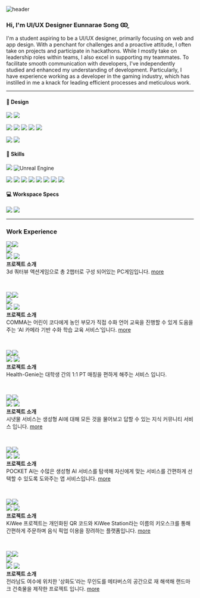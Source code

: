 ![header](https://capsule-render.vercel.app/api?type=waving&color=0:FFF0E1,100:FFA2B2&height=300&section=header&text=Eunnarae%20Song&fontSize=50&fontColor=FFFFFF&animation=fadeIn&fontAlignY=40)

### Hi, I'm UI/UX Designer Eunnarae Song Ꙭ̮
I'm a student aspiring to be a UI/UX designer, primarily focusing on web and app design. With a penchant for challenges and a proactive attitude, I often take on projects and participate in hackathons. While I mostly take on leadership roles within teams, I also excel in supporting my teammates. To facilitate smooth communication with developers, I've independently studied and enhanced my understanding of development. Particularly, I have experience working as a developer in the gaming industry, which has instilled in me a knack for leading efficient processes and meticulous work.

- - -

#### 🎨 Design
<!-- 프로토타입 -->
![](https://img.shields.io/badge/Figma-F24E1E?style=for-the-badge&logo=figma&logoColor=white)  ![](https://img.shields.io/badge/Proto.io-161637?style=for-the-badge&logo=proto.io&logoColor=00e5ff)
<!-- 어도비 -->
![](https://img.shields.io/badge/Adobe%20Photoshop-31A8FF?style=for-the-badge&logo=Adobe%20Photoshop&logoColor=black) ![](https://img.shields.io/badge/Adobe%20Illustrator-FF9A00?style=for-the-badge&logo=adobe%20illustrator&logoColor=white) ![](https://img.shields.io/badge/Adobe%20XD-470137?style=for-the-badge&logo=Adobe%20XD&logoColor=#FF61F6) ![](https://img.shields.io/badge/Adobe%20after%20affects-CF96FD?style=for-the-badge&logo=Adobe%20after%20effects&logoColor=393665) ![](https://img.shields.io/badge/Adobe%20Premiere%20Pro-9999FF?style=for-the-badge&logo=Adobe%20Premiere%20Pro&logoColor=white)
<!-- 영상, 3d -->
![](https://img.shields.io/badge/blender-%23F5792A.svg?style=for-the-badge&logo=blender&logoColor=white) ![](https://img.shields.io/badge/Behance-0054F7?style=for-the-badge&logo=behance&logoColor=white) 

#### 🚀 Skills
<!-- Game -->
![](https://img.shields.io/badge/Unity-100000?style=for-the-badge&logo=unity&logoColor=white) ![Unreal Engine](https://img.shields.io/badge/unrealengine-%23313131.svg?style=for-the-badge&logo=unrealengine&logoColor=white)
<!-- Coding-->
![](https://img.shields.io/badge/HTML-239120?style=for-the-badge&logo=html5&logoColor=white) ![](https://img.shields.io/badge/CSS-239120?&style=for-the-badge&logo=css3&logoColor=white) ![](https://img.shields.io/badge/JavaScript-F7DF1E?style=for-the-badge&logo=JavaScript&logoColor=white) ![](https://img.shields.io/badge/Java-ED8B00?style=for-the-badge&logo=openjdk&logoColor=white) ![](https://img.shields.io/badge/C%23-239120?style=for-the-badge&logo=c-sharp&logoColor=white) ![](https://img.shields.io/badge/C%2B%2B-00599C?style=for-the-badge&logo=c%2B%2B&logoColor=white) ![](https://img.shields.io/badge/p5%20js-ED225D?style=for-the-badge&logo=p5dotjs&logoColor=white) ![](https://img.shields.io/badge/MySQL-00000F?style=for-the-badge&logo=mysql&logoColor=white)

#### 💻 Workspace Specs
![](https://img.shields.io/badge/Apple-MacBook_Pro_2021-999999?style=for-the-badge&logo=apple&logoColor=white) ![](https://img.shields.io/badge/Intel-Core_i7_10th-0071C5?style=for-the-badge&logo=intel&logoColor=white)

- - -

### Work Experience
![](https://img.shields.io/badge/2024.03~-6B6B6B?style=for-the-badge&logo=eee&logoColor=000)![](https://img.shields.io/badge/Sophia%20Game%20Project-F1F1F1?style=for-the-badge&logo=eee&logoColor=000)
</br>
![](https://img.shields.io/badge/🏅-PlayX4%20참가%20게임%20개발팀%20선정-blue)
</br>
![](https://img.shields.io/badge/💡%20UI기획:%2050-5DBF4D) ![](https://img.shields.io/badge/🎨%20UI디자인:%20100-FF8E8E)
</br>
**프로젝트 소개**
</br>
3d 쿼터뷰 액션게임으로 총 2챕터로 구성 되어있는 PC게임입니다. <a href="https://game.naver.com/lounge/GEAR_HEART/home">more</a>

</br>

![](https://img.shields.io/badge/2023.12~-6B6B6B?style=for-the-badge&logo=eee&logoColor=000)![](https://img.shields.io/badge/COMMA%20Service-F1F1F1?style=for-the-badge&logo=eee&logoColor=000)
</br>
![](https://img.shields.io/badge/🏅-Solution%20Challenge%20Global%20Top%20100%20선정-blue)
</br>
![](https://img.shields.io/badge/💡%20기획:%2050-5DBF4D) ![](https://img.shields.io/badge/🎨%20UI/UX디자인:%20100-FF8E8E)
</br>
**프로젝트 소개**
</br>
COMMA는 어린이 코다에게 농인 부모가 직접 수화 언어 교육을 진행할 수 있게 도움을 주는 ‘AI 카메라 기반 수화 학습 교육 서비스’입니다. <a href="https://github.com/COM-MA">more</a>

</br>

![](https://img.shields.io/badge/2023.05~-6B6B6B?style=for-the-badge&logo=eee&logoColor=000)![](https://img.shields.io/badge/Health%20Genie%20Service-F1F1F1?style=for-the-badge&logo=eee&logoColor=000)
</br>
![](https://img.shields.io/badge/💡%20기획:%2020-5DBF4D) ![](https://img.shields.io/badge/🎨%20UI/UX디자인:%20100-FF8E8E)
</br>
**프로젝트 소개**
</br>
Health-Genie는 대학생 간의 1:1 PT 매칭을 편하게 해주는 서비스 입니다.

</br>

![](https://img.shields.io/badge/2023.11~12-6B6B6B?style=for-the-badge&logo=eee&logoColor=000)![](https://img.shields.io/badge/시냇물:%20생성형%20AI에%20대해%20모든%20것을%20물어봐요!-F1F1F1?style=for-the-badge&logo=eee&logoColor=000)
</br>
![](https://img.shields.io/badge/💡%20기획:%2040-5DBF4D) ![](https://img.shields.io/badge/🎨%20UI/UX디자인:%20100-FF8E8E)
</br>
**프로젝트 소개**
</br>
시냇물 서비스는 생성형 AI에 대해 모든 것을 물어보고 답할 수 있는 지식 커뮤니티 서비스 입니다. <a href="https://www.behance.net/gallery/187349177/AI-">more</a>

</br>

![](https://img.shields.io/badge/2023.09~10-6B6B6B?style=for-the-badge&logo=eee&logoColor=000)![](https://img.shields.io/badge/내%20손%20안의%20AI%20가이드:%20POCKET%20AI-F1F1F1?style=for-the-badge&logo=eee&logoColor=000)
</br>
![](https://img.shields.io/badge/💡%20기획:%2040-5DBF4D) ![](https://img.shields.io/badge/🎨%20UI/UX디자인:%2070-FF8E8E)
</br>
**프로젝트 소개**
</br>
POCKET AI는 수많은 생성형 AI 서비스를 탐색해 자신에게 맞는 서비스를 간편하게 선택할 수 있도록 도와주는 앱 서비스입니다.  <a href="https://www.behance.net/gallery/187349025/POCKET-AI-AI-">more</a>

</br>

![](https://img.shields.io/badge/2023.08-6B6B6B?style=for-the-badge&logo=eee&logoColor=000)![](https://img.shields.io/badge/KiWee%20Project-F1F1F1?style=for-the-badge&logo=eee&logoColor=000)
</br>
![](https://img.shields.io/badge/💡%20기획:%2030-5DBF4D) ![](https://img.shields.io/badge/🎨%20UI/UX디자인:%20100-FF8E8E)
</br>
**프로젝트 소개**
</br>
KiWee 프로젝트는 개인화된 QR 코드와 KiWee Station라는 이름의 키오스크를 통해 간편하게 주문하며 음식 픽업 이용을 장려하는 플랫폼입니다.  <a href="https://github.com/no-ikjun/kiwee-app">more</a>

</br>

![](https://img.shields.io/badge/2023.05~08-6B6B6B?style=for-the-badge&logo=eee&logoColor=000)![](https://img.shields.io/badge/Memory%20Cell%20(Meta%20Island%20Project)-F1F1F1?style=for-the-badge&logo=eee&logoColor=000)
</br>
![](https://img.shields.io/badge/🏅-파이널%20그룹%20최종%207팀%20당선-blue)
</br>
![](https://img.shields.io/badge/💡%20기획:%2030-5DBF4D) ![](https://img.shields.io/badge/🎨%20컨셉%20아트%20디자인:%2050-FF8E8E)
</br>
**프로젝트 소개**
</br>
전라남도 여수에 위치한 '상화도'라는 무인도를 메타버스의 공간으로 재 해색해 랜드마크 건축물을 제작한 프로젝트 입니다. <a href="https://sites.google.com/view/meta-island/home">more</a>
<!--
**eunarae/eunarae** is a ✨ _special_ ✨ repository because its `README.md` (this file) appears on your GitHub profile.

Here are some ideas to get you started:

- 🔭 I’m currently working on ...
- 🌱 I’m currently learning ...
- 👯 I’m looking to collaborate on ...
- 🤔 I’m looking for help with ...
- 💬 Ask me about ...
- 📫 How to reach me: ...
- 😄 Pronouns: ...
- ⚡ Fun fact: ...
-->
